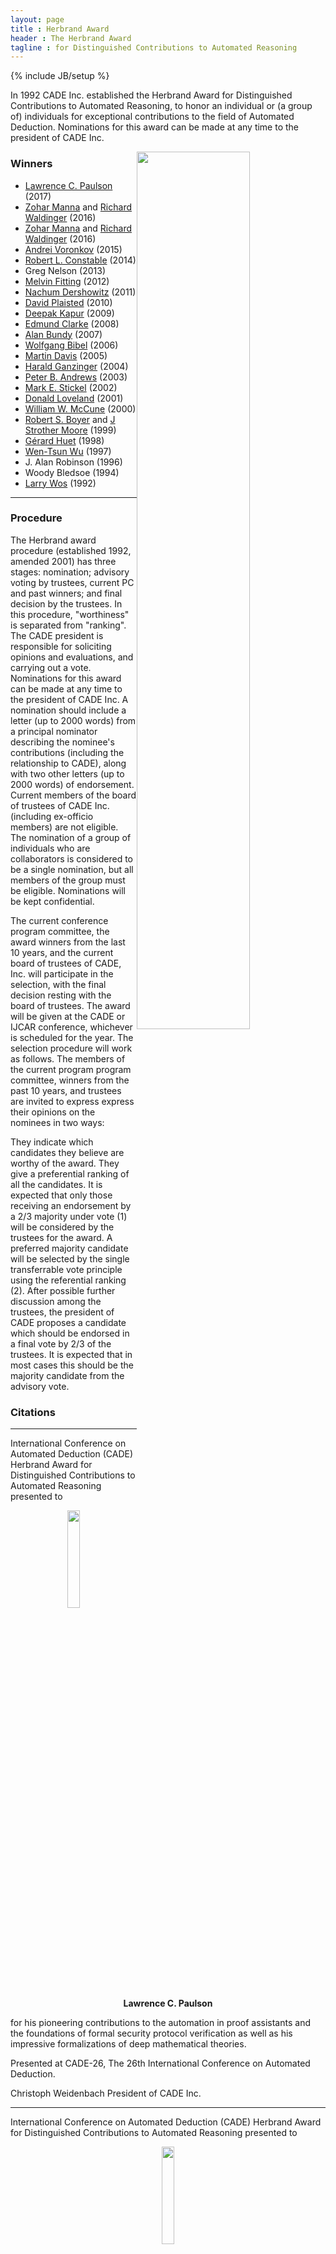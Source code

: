 ```yaml
---
layout: page
title : Herbrand Award
header : The Herbrand Award 
tagline : for Distinguished Contributions to Automated Reasoning
---
```

{% include JB/setup %}


In 1992 CADE Inc. established the Herbrand Award for Distinguished Contributions to Automated Reasoning, to honor an individual or (a group of) individuals for exceptional contributions to the field of Automated Deduction. Nominations for this award can be made at any time to the president of CADE Inc.

<img style="float: right;" width="60%" src="./HerbrandPhoto/HerbrandAwardLarryPaulson.jpg">

### Winners

 - [Lawrence C. Paulson](http://www.cl.cam.ac.uk/~lp15/) (2017)
 - [Zohar Manna](http://theory.stanford.edu/~zm/) and [Richard Waldinger](http://www.ai.sri.com/~waldinge/) (2016)
 - [Zohar Manna](http://theory.stanford.edu/~zm/) and [Richard Waldinger](http://www.ai.sri.com/~waldinge/) (2016)
 - [Andrei Voronkov](http://voronkov.com/) (2015)
 - [Robert L. Constable](http://www.cs.cornell.edu/home/rc/) (2014)
 - Greg Nelson (2013)
 - [Melvin Fitting](http://comet.lehman.cuny.edu/fitting/) (2012)
 - [Nachum Dershowitz](http://www.cs.tau.ac.il/~nachum/nachumd/Homepage.html) (2011)
 - [David Plaisted](http://www.cs.unc.edu/~plaisted/) (2010)
 - [Deepak Kapur](http://www.cs.unm.edu/~kapur/) (2009)
 - [Edmund Clarke](http://www.cs.cmu.edu/~emc/) (2008)
 - [Alan Bundy](http://homepages.inf.ed.ac.uk/bundy/) (2007)
 - [Wolfgang Bibel](http://www.intellektik.de/index/WolfgangBibel.htm) (2006)
 - [Martin Davis](http://www.cs.nyu.edu/cs/faculty/davism/) (2005)
 - [Harald Ganzinger](http://www.mpi-sb.mpg.de/~hg/) (2004)
 - [Peter B. Andrews](http://gtps.math.cmu.edu/andrews.html) (2003)
 - [Mark E. Stickel](http://www.ai.sri.com/~stickel/) (2002)
 - [Donald Loveland](http://www.cs.duke.edu/~dwl/) (2001)
 - [William W. McCune](http://www-unix.mcs.anl.gov/~mccune/) (2000)
 - [Robert S. Boyer](http://www.cs.utexas.edu/users/boyer/) and [J Strother Moore](http://www.cs.utexas.edu/users/moore/) (1999)
 - [Gérard Huet](http://pauillac.inria.fr/~huet/) (1998)
 - [Wen-Tsun Wu](http://www.mmrc.iss.ac.cn/~wtwu/) (1997)
 - J. Alan Robinson (1996)
 - Woody Bledsoe (1994)
 - [Larry Wos](http://www-unix.mcs.anl.gov/~wos/) (1992)

--------

### Procedure

The Herbrand award procedure (established 1992, amended 2001) has three stages: nomination; advisory voting by trustees, current PC and past winners; and final decision by the trustees. In this procedure, "worthiness" is separated from "ranking". The CADE president is responsible for soliciting opinions and evaluations, and carrying out a vote.
Nominations for this award can be made at any time to the president of CADE Inc. A nomination should include a letter (up to 2000 words) from a principal nominator describing the nominee's contributions (including the relationship to CADE), along with two other letters (up to 2000 words) of endorsement.  Current members of the board of trustees of CADE Inc. (including ex-officio members) are not eligible.  The nomination of a group of individuals who are collaborators is considered to be a single nomination, but all members of the group must be eligible.  Nominations will be kept confidential.

The current conference program committee, the award winners from the last 10 years, and the current board of trustees of CADE, Inc. will participate in the selection, with the final decision resting with the board of trustees. The award will be given at the CADE or IJCAR conference, whichever is scheduled for the year. The selection procedure will work as follows. The members of the current program program committee, winners from the past 10 years, and trustees are invited to express express their opinions on the nominees in two ways:

They indicate which candidates they believe are worthy of the award.
They give a preferential ranking of all the candidates.
It is expected that only those receiving an endorsement by a 2/3 majority under vote (1) will be considered by the trustees for the award. A preferred majority candidate will be selected by the single transferrable vote principle using the referential ranking (2).
After possible further discussion among the trustees, the president of CADE proposes a candidate which should be endorsed in a final vote by 2/3 of the trustees. It is expected that in most cases this should be the majority candidate from the advisory vote.

### Citations

--------

International Conference on Automated Deduction (CADE) Herbrand Award for Distinguished Contributions to Automated Reasoning presented to

<center>
	<img width="20%" src="./HerbrandPhoto/HerbrandAwardLarryPaulson.jpg">
	<br/>
	<b>Lawrence C. Paulson</b>
</center>

for his pioneering contributions to
the automation in proof assistants and
the foundations of formal security protocol verification
as well as his impressive formalizations of deep mathematical theories.

Presented at CADE-26, The 26th International Conference on Automated Deduction.

Christoph Weidenbach
President of CADE Inc.

--------

International Conference on Automated Deduction (CADE) Herbrand Award for Distinguished Contributions to Automated Reasoning presented to

<center>
	<img width="20%" src="./HerbrandPhoto/HerbrandAwardZoharManna.jpg">
	<br/>
	<b>Zohar Manna</b>
</center>

for his pioneering research and pedagogical contributions (with Richard Waldinger) to automated reasoning, program synthesis, planning, and formal methods. 

Presented at IJCAR 2016, The 8th International Joint Conference on Automated Reasoning June, 2016

Maria Paola Bonacina
President of CADE Inc.

--------

International Conference on Automated Deduction (CADE) Herbrand Award for Distinguished Contributions to Automated Reasoning presented to

<center>
	<img width="20%" src="./HerbrandPhoto/HerbrandAwardRichardWaldinger.jpg">
	<br/>
	<b>Richard Waldinger</b>
	<a href="./Data/HerbrandAwardSlidesWaldinger.pdf">Acceptance Speech</a>
</center>

for his pioneering research and pedagogical contributions (with Zohar Manna) to automated reasoning, program synthesis, planning, and formal methods. 

Presented at IJCAR 2016, The 8th International Joint Conference on Automated Reasoning June, 2016.

Maria Paola Bonacina
President of CADE Inc.

--------

International Conference on Automated Deduction (CADE) Herbrand Award for Distinguished Contributions to Automated Reasoning presented to

<center>
	<img width="30%" src="./HerbrandPhoto/HerbrandAwardAndreiVoronkov.jpg">
	<br/>
	<b>Andrei Voronkov</b>
</center>

in recognition of his numerous theoretical and practical contributions to automated deduction, and the development of the award-winning Vampire theorem prover. 

Presented at CADE-25 The 25th International Conference on Automated Deduction August, 2015

Maria Paola Bonacina
President of CADE Inc.

--------

International Conference on Automated Deduction (CADE) Herbrand Award for Distinguished Contributions to Automated Reasoning presented to

<center>
	<img width="30%" src="./HerbrandPhoto/HerbrandAwardRobertConstable.jpg">
	<br/>
	<b>Robert L. Constable</b>
	<a href="./Data/HerbrandAwardSlidesConstable.pdf">Acceptance Speech</a>
</center>

in recognition of his pioneering research in automated reasoning, including his seminal contributions to the foundations of computational type theory, the creation of Nuprl - the first constructive type theory based theorem prover - the development of the correct-by-construction programming paradigm, and their applications to verification and synthesis of computer systems, including distributed computing. 

Presented at IJCAR 2014 The 7th International Joint Conference on Automated Reasoning July, 2014

Maria Paola Bonacina
President of CADE Inc.

--------

International Conference on Automated Deduction (CADE) Herbrand Award for Distinguished Contributions to Automated Reasoning presented to

<center>
	<img width="30%" src="./HerbrandPhoto/HerbrandAwardGregNelson.jpg">
	<br/>
	<b>Greg Nelson</b>
</center>

for his pioneering contributions to theorem proving and program verification, such as his seminal work with Derek Oppen on the combination of satisfiability procedures and fast congruence closure algorithms, the development of the highly influential theorem prover Simplify, and his role in the creation of the field of extended static checking. 

Presented at CADE-24 The 24th International Conference on Automated Deduction June, 2013

Franz Baader
President of CADE Inc.

--------

International Conference on Automated Deduction (CADE) Herbrand Award for Distinguished Contributions to Automated Reasoning presented to

<center>
	<img width="30%" src="./HerbrandPhoto/HerbrandAwardMelvinFitting.jpg">
	<br/>
	<b>Melvin C. Fitting</b>
	<a href="./Data/HerbrandAwardSlidesFitting.pdf">Acceptance Speech</a>
</center>

in recognition of his outstanding contributions to tableau-based theorem proving in classical and non-classical logics, as well as to many other areas of Automated Reasoning, Logic Programming, and Philosophical Logic. 

Presented at IJCAR 2012 The 6th International Joint Conference on Automated Reasoning June 26, 2012

Franz Baader
President of CADE Inc.

--------

International Conference on Automated Deduction (CADE) Herbrand Award for Distinguished Contributions to Automated Reasoning presented to

<center>
	<img width="25%" src="./HerbrandPhoto/HerbrandAwardNachumDershowitz.jpg">
	<br/>
	<b>Nachum Dershowitz</b>
	<a href="./Data/HerbrandAwardSlidesDershowitz.pdf">Acceptance Speech</a>
</center>

in recognition of his ground-breaking research on the design and use of well-founded orderings in term rewriting and automated deduction. 

Presented at CADE 2011 The 23rd International Conference on Automated Deduction August 2, 2011

Franz Baader
President of CADE Inc.

--------

International Conference on Automated Deduction (CADE) Herbrand Award for Distinguished Contributions to Automated Reasoning presented to

<center>
	<img width="25%" src="./HerbrandPhoto/HerbrandAwardDavidPlaisted.jpg">
	<br/>
	<b>David A. Plaisted</b>
	<a href="./Data/HerbrandAwardSlidesPlaisted.pdf">Acceptance Speech</a>
</center>

in recognition of his numerous seminal contributions to several areas of automated reasoning, including first-order theorem proving, term rewriting, completion, orderings, inductive reasoning, and pioneering research on abstraction, instance-based methods and search complexity in theorem proving. 

Presented at IJCAR 2010 The 5th International Joint Conference on Automated Reasoning July 19, 2010

Maria Paola Bonacina
President of CADE Inc.

--------

International Conference on Automated Deduction (CADE) Herbrand Award for Distinguished Contributions to Automated Reasoning presented to

<center>
	<img width="25%" src="./HerbrandPhoto/HerbrandAwardDeepakKapur.jpg">
	<br/>
	<b>Deepak Kapur</b>
</center>

in recognition of of his seminal contributions to several areas of automated deduction including inductive theorem proving, geometry theorem proving, term rewriting, unification theory, integration and combination of decision procedures, lemma and loop invariant generation, as well as his work in computer algebra, which helped to bridge the gap between the two areas. 

Presented at CADE-22 The 22nd International Conference on Automated Deduction August 5, 2009

Reiner Hähnle
Vice-president of CADE Inc.

--------

International Conference on Automated Deduction (CADE) Herbrand Award for Distinguished Contributions to Automated Reasoning presented to

<center>
	<img width="25%" src="./HerbrandPhoto/HerbrandAwardEdClarke.jpg">
	<br/>
	<b>Edmund M. Clarke</b>
</center>

in recognition of his role in the invention of model checking and his sustained leadership in the area for more than two decades. 

Presented at IJCAR 2008 The 4th International Joint Conference on Automated Reasoning August 13, 2008

Franz Baader
President of CADE Inc.

--------

International Conference on Automated Deduction (CADE) Herbrand Award for Distinguished Contributions to Automated Reasoning presented to

<center>
	<img width="25%" src="./HerbrandPhoto/HerbrandAwardAlanBundy.jpg">
	<br/>
	<b>Alan Bundy</b>
	<a href="./Data/HerbrandAwardSlidesBundy.pdf">Acceptance Speech</a>
</center>


in recognition of his outstanding contributions to proof planning and inductive theorem proving, as well as to many other areas of Automated Reasoning and Artificial Intelligence. 

Presented at CADE-21 The 21st International Conference on Automated Deduction July 17, 2007

Franz Baader
President of CADE Inc.

--------

International Conference on Automated Deduction (CADE) Herbrand Award for Distinguished Contributions to Automated Reasoning presented to

<center>
	<img width="25%" src="./HerbrandPhoto/HerbrandAwardWolfgangBibel.jpg">
	<br/>
	<b>Wolfgang Bibel</b>
	<a href="./Data/HerbrandAwardSlidesBibel.pdf">Acceptance Speech</a>
</center>

in recognition of his seminal work on first order theorem proving and its applications in Artificial Intelligence and Programming. His research on the connection method laid the foundations for many modern deduction systems, and it had signifcant influence on other research areas such as Logic Programming, Knowledge Representation, and Deductive Planning.


Presented at IJCAR 2006 The International Joint Conference on Automated Reasoning August 19, 2006

Franz Baader
President of CADE Inc.

--------

International Conference on Automated Deduction (CADE) Herbrand Award for Distinguished Contributions to Automated Reasoning presented to

<center>
	<img width="25%" src="./HerbrandPhoto/HerbrandAwardMartinDavis.jpg">
	<br/>
	<b>Martin Davis</b>
</center>


in recognition of his role as a founding father of the field of automated reasoning; coauthor of both papers that introduce what is now called the Davis-Putnam or Davis-Putnam-Logemann-Loveland procedure, variants of one of the most outstanding and useful proof procedures known today; historian regarding the early history of the field of automated deduction; and his numerous other contribution to the field. 

Presented at CADE-20 The Twentieth International Conference on Automated Deduction July 26, 2005

Franz Baader
President of CADE Inc.

--------

International Conference on Automated Deduction (CADE) Herbrand Award for Distinguished Contributions to Automated Reasoning presented to

<center>
	<img width="25%" src="./HerbrandPhoto/HerbrandAwardHaraldGanzinger.gif">
	<br/>
	<b>Harald Ganzinger</b>
</center>

in recognition of his seminal work on the theory underlying modern theorem proving systems; the breadth of his research covering nearly all major areas of deduction, and the depth of his results in each one of them; his effective contributions to the development of systems and implementation techniques; and his dedicated promotion of automated reasoning both inside and outside the community. 

Presented at IJCAR-2004 The 2nd International Joint Conference on Automated Reasoning July 2004

Frank Pfenning
President of CADE Inc.

--------

International Conference on Automated Deduction (CADE) Herbrand Award for Distinguished Contributions to Automated Reasoning presented to

<center>
	<img width="25%" src="./HerbrandPhoto/HerbrandAwardPeterAndrews.jpg">
	<br/>
	<b>Peter Andrews</b>
	<a href="./Data/HerbrandAwardSlidesAndrews.pdf">Acceptance Speech</a>
</center>

for his seminal contributions and pioneering research in type theory, mating-based theorem proving, automated deduction in higher-order logic, proof presentation, logic education, and many other contributions to the field of automated reasoning.
presented at CADE-19 The Nineteenth International Conference on Automated Deduction August 1, 2003

Ulrich Furbach
President of CADE Inc.

--------

International Conference on Automated Deduction (CADE) Herbrand Award for Distinguished Contributions to Automated Reasoning presented to

<center>
	<img width="25%" src="./HerbrandPhoto/HerbrandAwardMarkStickel.jpg">
	<br/>
	<b>Mark E. Stickel</b>
</center>

for his ground-breaking discoveries in AC-unification, reasoning modulo a theory, term indexing, and thorough development of the SNARK and PTTP provers, as well as many other contributions to the field of automated reasoning presented at CADE-18 The Eighteenth International Conference on Automated Deduction July 29, 2002

Ulrich Furbach
President of CADE Inc.

--------

International Conference on Automated Deduction (CADE) Herbrand Award for Distinguished Contributions to Automated Reasoning presented to

<center>
	<img width="25%" src="./HerbrandPhoto/HerbrandAwardDonaldLoveland.jpg">
	<br/>
	<b>Donald Loveland</b>
</center>

for his development of the model elimination procedure, for his contributions to propositional satisfiability testing realized in the Davis-Putman-Logemann-Loveland-Procedure, for his work on the nearHorn-Prolog family of calculi for disjunctive logic programming, and many other contributions to the field of automated reasoning. 

Presented at
IJCAR-2001 The First International Joint Conference on Automated Reasoning June 19, 2001

Ulrich Furbach
President of CADE Inc.

--------

International Conference on Automated Deduction (CADE) Herbrand Award for Distinguished Contributions to Automated Reasoning presented to

<center>
	<img width="25%" src="./HerbrandPhoto/HerbrandAwardWilliamMcCune.jpg">
	<br/>
	<b>William W. McCune</b>
</center>

for his development of powerful and portable automated deduction tools, including ITP, LMA, OTTER, ROO, MACE and EQP, and for creative new strategies and rules associated with them. His solution of the Robbins Algebra problem using EQP has brought visibility and distinction to the field. 

Presented at CADE-17 The Seventeenth International Conference on Automated Deduction June 18, 2000

Ulrich Furbach
President of CADE Inc.

--------

International Conference on Automated Deduction (CADE) Herbrand Award for Distinguished Contributions to Automated Reasoning presented to

<center>
	<img width="25%" src="./HerbrandPhoto/HerbrandAwardRobertSBoyer.jpg">
	<br/>
	<b>Robert S. Boyer</b>
</center>

for his work (with J Strother Moore) on the automation of inductive inference and its application to the verification of hardware and software. 

Presented at CADE-16 The Sixteenth International Conference on Automated Deduction July 7, 1999

John Slaney
President of CADE Inc.

--------

International Conference on Automated Deduction (CADE) Herbrand Award for Distinguished Contributions to Automated Reasoning presented to

<center>
	<img width="25%" src="./HerbrandPhoto/HerbrandAwardJStrotherMoore.jpg">
	<br/>
	<b>J Strother Moore</b>
</center>

for his work (with Robert S. Boyer) on the automation of inductive inference and its application to the verification of hardware and software. 

Presented at CADE-16 The Sixteenth International Conference on Automated Deduction July 7, 1999

John Slaney
President of CADE Inc.

--------

International Conference on Automated Deduction (CADE) Herbrand Award for Distinguished Contributions to Automated Reasoning presented to

<center>
	<img width="25%" src="./HerbrandPhoto/HerbrandAwardGerardHuet.jpg">
	<br/>
	<b>Gérard Huet</b>
</center>

for his contributions to term rewriting and to theorem proving in higher-order logic, and many other contributions to the field of automated reasoning. 

Presented at CADE-15 The 15-th International Conference on Automated Deduction July, 1998

John Slaney
President of CADE Inc

--------

International Conference on Automated Deduction (CADE) Herbrand Award for Distinguished Contributions to Automated Reasoning presented to

<center>
	<img width="25%" src="./HerbrandPhoto/HerbrandAwardWenTsunWu.jpg">
	<br/>
	<b>Wen-Tsun Wu</b>
</center>

for groundbreaking work in geometric theorem proving and many other contributions to the field of automated reasoning.


Presented at CADE-14 The 14-th International Conference on Automated Deduction July, 1997

John Slaney
President of CADE Inc

--------

International Conference on Automated Deduction (CADE) Herbrand Award for Distinguished Contributions to Automated Reasoning presented to

<center>
	<img width="25%" src="./HerbrandPhoto/HerbrandAwardJohnAlanRobinson.jpg">
	<br/>
	<b>John Alan Robinson</b>
</center>

for the invention of the resolution inference rule and many other contributions to the field of automated reasoning.
presented at CADE-13 The Thirteenth International Conference on Automated Deduction Tuesday, July 30, 1996

Alan Bundy
President of CADE Inc

--------

International Conference on Automated Deduction (CADE) Herbrand Award for Distinguished Contributions to Automated Reasoning presented to

<center>
	<img width="25%" src="./HerbrandPhoto/HerbrandAwardWoodyBledsoe.gif">
	<br/>
	<b>Woody Bledsoe</b>
</center>

for his numerous contributions to the field of Automated Deduction including natural proof systems, interactive systems, decision procedures, analogical reasoning and applications to set theory, analysis and program verification.


Presented at CADE-12 The Twelfth International Conference on Automated Deduction June/July, 1994

Larry Wos
President of CADE Inc

--------

International Conference on Automated Deduction (CADE) Herbrand Award for Distinguished Contributions to Automated Reasoning presented to

<center>
	<img width="25%" src="./HerbrandPhoto/HerbrandAwardLarryWos.gif">
	<br/>
	<b>Larry Wos</b>
</center>

Larry Wos received the first Herbrand award in automated deduction, presented at the 1992 Conference on Automated Deduction. He was recognized for his contributions to the field, as well as for his leadership in the area of automated reasoning.

--------
